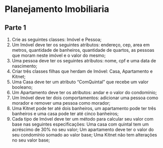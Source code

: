 # Planejamento Imobiliaria

## Parte 1

1. Crie as seguintes classes: Imóvel e Pessoa;
2. Um Imóvel deve ter os seguintes atributos: endereço, cep, area em metros, quantidade de
banheiros, quantidade de quartos, as pessoas que moram neste imóvel e o valor do
mesmo;
3. Uma pessoa deve ter os seguintes atributos: nome, cpf e uma data de nascimento;
4. Criar três classes filhas que herdam de Imóvel: Casa, Apartamento e Kitnet;
5. Uma Casa deve ter um atributo “ComQuintal” que recebe um valor booleano;
6. Um Apartamento deve ter os atributos: andar e o valor do condomínio;
7. Um Imóvel deve ter dois comportamentos: adicionar uma pessoa como morador e remover
uma pessoa como morador;
8. Uma Kitnet pode ter até dois banheiros, um apartamento pode ter três banheiros e uma
casa pode ter até cinco banheiros;
9. Cada tipo de Imóvel deve ter um método para calcular seu valor com base nas seguintes
especificações:
Uma casa com quintal tem um acréscimo de 30% no seu valor;
Um apartamento deve ter o valor do seu condomínio somado ao valor base;
Uma Kitnet não tem alterações no seu valor base;
